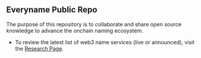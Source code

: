 ## Everyname Public Repo

The purpose of this repository is to collaborate and share open source knowledge to advance the onchain naming ecosystem.

* To review the latest list of web3 name services (live or announced), visit the [Research Page](Research.md).
